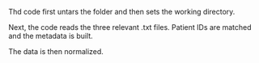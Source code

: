 Thd code first untars the folder and then sets the working directory.

Next, the code reads the three relevant .txt files.
Patient IDs are matched and the metadata is built.

The data is then normalized.
